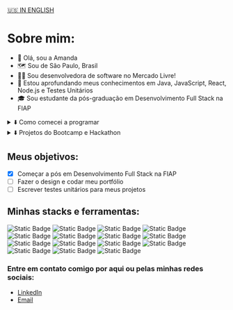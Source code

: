 <a href="https://github.com/amdfd">🇺🇸 IN ENGLISH</a>

# Sobre mim:
- 👋 Olá, sou a Amanda
- 🗺️ Sou de São Paulo, Brasil
- 👩‍💻 Sou desenvolvedora de software no Mercado Livre!
- 🌱 Estou aprofundando meus conhecimentos em Java, JavaScript, React, Node.js e Testes Unitários
- 🎓 Sou estudante da pós-graduação em Desenvolvimento Full Stack na FIAP

<details>
	<summary>⬇️ Como comecei a programar</summary>
	👩‍🏫 Trabalhando como professora de inglês tive a oportunidade de me certificar como Apple Teacher e começar a ensinar Lógica de Programação em inglês para crianças e adolescentes. Dois anos depois decidi entrar de vez na área tech, por isso 	estudei por conta, me formei no bootcamp da Generation Brasil e participei do Hackathon da FCamara, realizando dois projetos que me permitiram conseguir minha primeira oportunidade como desenvolvedora front end na Dasa, onde trabalhei por 1 
	ano como júnior.
</details>

<details>
	<summary>⬇️ Projetos do Bootcamp e Hackathon</summary>
	📣 <a href="https://github.com/FalaMemoGeneration">FalaMemo (rede social)  </a><br>
	🍊 <a href="https://github.com/squad34-2022">Orange Evolution (plataforma de estudos)  </a>
</details>

## Meus objetivos:
- [x] Começar a pós em Desenvolvimento Full Stack na FIAP
- [ ] Fazer o design e codar meu portfólio
- [ ] Escrever testes unitários para meus projetos

## Minhas stacks e ferramentas:
<div display=inline-block>
	<img alt="Static Badge" src="https://img.shields.io/badge/GIT-9c4f96">
	<img alt="Static Badge" src="https://img.shields.io/badge/HTML5-ff6355">
	<img alt="Static Badge" src="https://img.shields.io/badge/CSS3-fba949">
	<img alt="Static Badge" src="https://img.shields.io/badge/JAVASCRIPT-fae442">
	<img alt="Static Badge" src="https://img.shields.io/badge/TYPESCRIPT-8bd448">
	<img alt="Static Badge" src="https://img.shields.io/badge/REACT-2aa8f2">
	<img alt="Static Badge" src="https://img.shields.io/badge/MATERIAL--UI-8bd448">
	<img alt="Static Badge" src="https://img.shields.io/badge/NODE.JS-fae442">
	<img alt="Static Badge" src="https://img.shields.io/badge/EXPRESS.JS-fba949">
	<img alt="Static Badge" src="https://img.shields.io/badge/JAVA-ff6355">
	<img alt="Static Badge" src="https://img.shields.io/badge/SPRING-9c4f96">
	<img alt="Static Badge" src="https://img.shields.io/badge/JEST-ff6355">
	<img alt="Static Badge" src="https://img.shields.io/badge/MYSQL-fba949">
	<img alt="Static Badge" src="https://img.shields.io/badge/MONGODB-fae442">
	<img alt="Static Badge" src="https://img.shields.io/badge/FIGMA-8bd448">
</div>

### Entre em contato comigo por aqui ou pelas minhas redes sociais:
- [LinkedIn](https://www.linkedin.com/in/amdfd/)
- [Email](mailto:amandaf.dias96@gmail.com)

